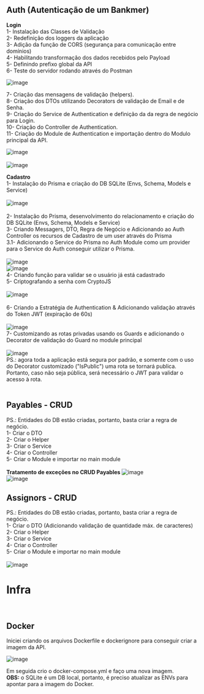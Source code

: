 ## Auth (Autenticação de um Bankmer)

<strong>Login</strong> </br> 
1- Instalação das Classes de Validação </br>
2- Redefinição dos loggers da aplicação </br>
3- Adição da função de CORS (segurança para comunicação entre domínios) </br>
4- Habilitando transformação dos dados recebidos pelo Payload </br>
5- Definindo prefixo global da API </br>
6- Teste do servidor rodando através do Postman </br>

![image](https://user-images.githubusercontent.com/90586912/221385143-8b4bb54c-2449-41ee-9c53-666b5808bc56.png) </br>

7- Criação das mensagens de validação (helpers). </br>
8- Criação dos DTOs utilizando Decorators de validação de Email e de Senha. </br>
9- Criação do Service de Authentication e definição da da regra de negócio para Login. </br>
10- Criação do Controller de Authentication. </br>
11- Criação do Module de Authentication e importação dentro do Modulo principal da API. </br>

![image](https://user-images.githubusercontent.com/90586912/221418106-715b8c75-70ad-4041-ba91-fe82abf61aba.png)
</br> 
</br> 
![image](https://user-images.githubusercontent.com/90586912/221418130-2722f614-0e28-45da-9907-bd5d8af3fbef.png)
</br> 

<strong>Cadastro</strong> </br> 
1- Instalação do Prisma e criação do DB SQLite (Envs, Schema, Models e Service) </br>
</br> 
![image](https://user-images.githubusercontent.com/90586912/221434463-18f443d6-2def-4cdd-822d-dafb8fe2a1fb.png) </br> 
</br> 
2- Instalação do Prisma, desenvolvimento do relacionamento e criação do DB SQLite (Envs, Schema, Models e Service) </br>
3- Criando Messagers, DTO, Regra de Negócio e Adicionando ao Auth Controller os recursos de Cadastro de um user através do Prisma </br>
3.1- Adicionando o Service do Prisma no Auth Module como um provider para o Service do Auth conseguir utilizar o Prisma. </br>
</br>
![image](https://user-images.githubusercontent.com/90586912/221436166-82ead0bd-f20f-49cc-91fe-ac2db6e85ec3.png)
</br>
![image](https://user-images.githubusercontent.com/90586912/221436501-f90a74cf-4797-402b-b819-9621d5f305d8.png)
</br>
4- Criando função para validar se o usuário já está cadastrado </br>
5- Criptografando a senha com CryptoJS </br>
</br>
![image](https://user-images.githubusercontent.com/90586912/221438054-ed9a7894-a15c-479f-b4f2-1d66cb6cc493.png) </br>
</br>
6- Criando a Estratégia de Authentication & Adicionando validação através do Token JWT (expiração de 60s) </br>
</br>
![image](https://user-images.githubusercontent.com/90586912/221452894-01854b34-958d-419b-8da5-92158bc34b5c.png)
</br>
7- Customizando as rotas privadas usando os Guards e adicionando o Decorator de validação do Guard no module principal </br>
</br>
![image](https://user-images.githubusercontent.com/90586912/221457257-abfc61c3-e266-4d67-bc9e-487a888ad8eb.png)
</br>
PS.: agora toda a aplicação está segura por padrão, e somente com o uso do Decorator customizado ("IsPublic") uma rota se tornará publica. Portanto, caso não seja pública, será necessário o JWT para validar o acesso à rota. </br>
</br>

## Payables - CRUD
PS.: Entidades do DB estão criadas, portanto, basta criar a regra de negócio. </br>
1- Criar o DTO </br>
2- Criar o Helper </br>
3- Criar o Service  </br>
4- Criar o Controller </br>
5- Criar o Module e importar no main module </br>
</br>
<strong>Tratamento de exceções no CRUD Payables</strong>
![image](https://user-images.githubusercontent.com/90586912/221611768-1e37b48d-e55c-4536-8176-d7d7ae662f77.png)
</br>
![image](https://user-images.githubusercontent.com/90586912/221621231-bff5f5fb-6291-41db-a8e0-8d42c3dcae20.png)
</br>

## Assignors - CRUD
PS.: Entidades do DB estão criadas, portanto, basta criar a regra de negócio. </br>
1- Criar o DTO (Adicionando validação de quantidade máx. de caracteres) </br>
2- Criar o Helper </br>
3- Criar o Service  </br>
4- Criar o Controller </br>
5- Criar o Module e importar no main module </br>
</br>
![image](https://user-images.githubusercontent.com/90586912/221621498-30a77b56-f8af-4a78-9ea5-d7de78659842.png)
</br>

<h1>Infra</h1>
</br>

## Docker
Iniciei criando os arquivos Dockerfile e dockerignore para conseguir criar a imagem da API. </br>

![image](https://user-images.githubusercontent.com/90586912/222936202-173914e9-e760-4ef2-9b26-68cbbd1f57bf.png)
</br>

Em seguida crio o docker-compose.yml e faço uma nova imagem. </br>
<strong>OBS:</strong> o SQLite é um DB local, portanto, é preciso atualizar as ENVs para apontar para a imagem do Docker. </br>




